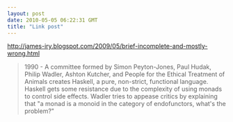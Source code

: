 ```yaml
---
layout: post
date: 2010-05-05 06:22:31 GMT
title: "Link post"
---
```

<http://james-iry.blogspot.com/2009/05/brief-incomplete-and-mostly-wrong.html>

> 1990 - A committee formed by Simon Peyton-Jones, Paul Hudak, Philip Wadler, Ashton Kutcher, and People for the Ethical Treatment of Animals creates Haskell, a pure, non-strict, functional language. Haskell gets some resistance due to the complexity of using monads to control side effects. Wadler tries to appease critics by explaining that "a monad is a monoid in the category of endofunctors, what's the problem?"

